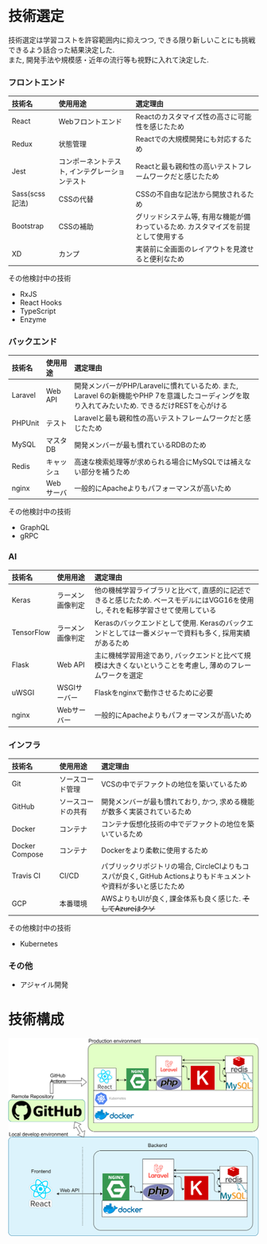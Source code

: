 # 技術選定
技術選定は学習コストを許容範囲内に抑えつつ, できる限り新しいことにも挑戦できるよう話合った結果決定した.  
また, 開発手法や規模感・近年の流行等も視野に入れて決定した.

### フロントエンド
|技術名|使用用途|選定理由|
|:--|:--|:--|
|React|Webフロントエンド|Reactのカスタマイズ性の高さに可能性を感じたため|
|Redux|状態管理|Reactでの大規模開発にも対応するため|
|Jest|コンポーネントテスト, インテグレーションテスト|Reactと最も親和性の高いテストフレームワークだと感じたため|
|Sass(scss記法)|CSSの代替|CSSの不自由な記法から開放されるため|
|Bootstrap|CSSの補助|グリッドシステム等, 有用な機能が備わっているため. カスタマイズを前提として使用する|
|XD|カンプ|実装前に全画面のレイアウトを見渡せると便利なため|

その他検討中の技術
- RxJS
- React Hooks
- TypeScript
- Enzyme

### バックエンド
|技術名|使用用途|選定理由|
|:--|:--|:--|
|Laravel|Web API|開発メンバーがPHP/Laravelに慣れているため. また, Laravel 6の新機能やPHP 7を意識したコーディングを取り入れてみたいため. できるだけRESTを心がける|
|PHPUnit|テスト|Laravelと最も親和性の高いテストフレームワークだと感じたため|
|MySQL|マスタDB|開発メンバーが最も慣れているRDBのため|
|Redis|キャッシュ|高速な検索処理等が求められる場合にMySQLでは補えない部分を補うため|
|nginx|Webサーバ|一般的にApacheよりもパフォーマンスが高いため|

その他検討中の技術
- GraphQL
- gRPC

### AI
|技術名|使用用途|選定理由|
|:--|:--|:--|
|Keras|ラーメン画像判定|他の機械学習ライブラリと比べて, 直感的に記述できると感じたため. ベースモデルにはVGG16を使用し, それを転移学習させて使用している|
|TensorFlow|ラーメン画像判定|Kerasのバックエンドとして使用. Kerasのバックエンドとしては一番メジャーで資料も多く, 採用実績があるため|
|Flask|Web API|主に機械学習用途であり, バックエンドと比べて規模は大きくないということを考慮し, 薄めのフレームワークを選定|
|uWSGI|WSGIサーバー|Flaskをnginxで動作させるために必要|
|nginx|Webサーバー|一般的にApacheよりもパフォーマンスが高いため|

### インフラ
|技術名|使用用途|選定理由|
|:--|:--|:--|
|Git|ソースコード管理|VCSの中でデファクトの地位を築いているため|
|GitHub|ソースコードの共有|開発メンバーが最も慣れており, かつ, 求める機能が数多く実装されているため|
|Docker|コンテナ|コンテナ仮想化技術の中でデファクトの地位を築いているため|
|Docker Compose|コンテナ|Dockerをより柔軟に使用するため|
|Travis CI|CI/CD|パブリックリポジトリの場合, CircleCIよりもコスパが良く, GitHub Actionsよりもドキュメントや資料が多いと感じたため|
|GCP|本番環境|AWSよりもUIが良く, 課金体系も良く感じた. ~~そしてAzureはクソ~~|

その他検討中の技術
- Kubernetes

### その他
- アジャイル開発

# 技術構成

<img src="./images/tech/diagram.png" width="700">
